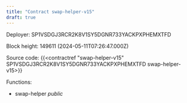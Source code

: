 ```yaml
---
title: "Contract swap-helper-v15"
draft: true
---
```

Deployer: SP1VSDGJ3RCR2K8V1SY5DGNR733YACKPXPHEMXTFD


 



Block height: 149611 (2024-05-11T07:26:47.000Z)

Source code: {{<contractref "swap-helper-v15" SP1VSDGJ3RCR2K8V1SY5DGNR733YACKPXPHEMXTFD swap-helper-v15>}}

Functions:

* swap-helper _public_
